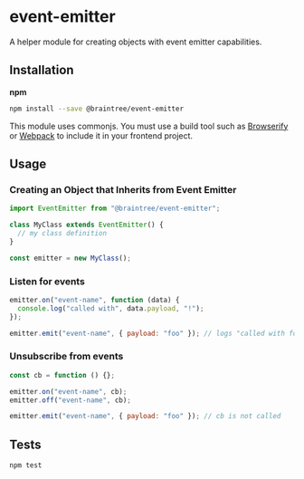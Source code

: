# event-emitter

A helper module for creating objects with event emitter capabilities.

## Installation

**npm**

```bash
npm install --save @braintree/event-emitter
```

This module uses commonjs. You must use a build tool such as [Browserify](http://browserify.org/) or [Webpack](https://webpack.js.org/) to include it in your frontend project.

## Usage

### Creating an Object that Inherits from Event Emitter

```js
import EventEmitter from "@braintree/event-emitter";

class MyClass extends EventEmitter() {
  // my class definition
}

const emitter = new MyClass();
```

### Listen for events

```js
emitter.on("event-name", function (data) {
  console.log("called with", data.payload, "!");
});

emitter.emit("event-name", { payload: "foo" }); // logs "called with foo!"
```

### Unsubscribe from events

```js
const cb = function () {};

emitter.on("event-name", cb);
emitter.off("event-name", cb);

emitter.emit("event-name", { payload: "foo" }); // cb is not called
```

## Tests

```bash
npm test
```
